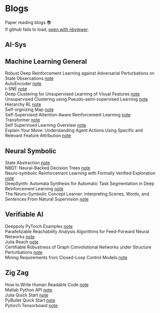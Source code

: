 # Blogs
Paper reading blogs 📚  
If github fails to load, [open with nbviewer](https://nbviewer.jupyter.org/github/ZikangXiong/blogs/tree/main/).  

## AI-Sys
## Machine Learning General
Robust Deep Reinforcement Learning against Adversarial Perturbations on State Observations
 [note](https://nbviewer.jupyter.org/github/ZikangXiong/blogs/blob/main/notebooks/Machine%20Learning%20General/huang_robustRL_nips20.ipynb)  
AutoEncoder
 [note](https://nbviewer.jupyter.org/github/ZikangXiong/blogs/blob/main/notebooks/Machine%20Learning%20General/autoencoder.ipynb)  
t-SNE
 [note](https://nbviewer.jupyter.org/github/ZikangXiong/blogs/blob/main/notebooks/Machine%20Learning%20General/t-sne.ipynb)  
Deep Clustering for Unsupervised Learning of Visual Features
 [note](https://nbviewer.jupyter.org/github/ZikangXiong/blogs/blob/main/notebooks/Machine%20Learning%20General/deep_clustering.ipynb)  
Unsupervised Clustering using Pseudo-semi-supervised Learning
 [note](https://nbviewer.jupyter.org/github/ZikangXiong/blogs/blob/main/notebooks/Machine%20Learning%20General/unsupervised_claustering_pseudo-semi-supervied_learning.ipynb)  
Hierarchy RL
 [note](https://nbviewer.jupyter.org/github/ZikangXiong/blogs/blob/main/notebooks/Machine%20Learning%20General/hierarchy_rl.ipynb)  
Self-orgnizing Map
 [note](https://nbviewer.jupyter.org/github/ZikangXiong/blogs/blob/main/notebooks/Machine%20Learning%20General/self_orgnizing_map.ipynb)  
Self-Supervised Attention-Aware Reinforcement Learning 
 [note](https://nbviewer.jupyter.org/github/ZikangXiong/blogs/blob/main/notebooks/Machine%20Learning%20General/self_supervised_attention_aware_RL.ipynb)  
Transformer
 [note](https://nbviewer.jupyter.org/github/ZikangXiong/blogs/blob/main/notebooks/Machine%20Learning%20General/transformer.ipynb)  
Self Supervised Learning Overview
 [note](https://nbviewer.jupyter.org/github/ZikangXiong/blogs/blob/main/notebooks/Machine%20Learning%20General/self-supervised-learning-overview.ipynb)  
Explain Your Move: Understanding Agent Actions Using Specific and Relevant Feature Attribution 
 [note](https://nbviewer.jupyter.org/github/ZikangXiong/blogs/blob/main/notebooks/Machine%20Learning%20General/SARAF.ipynb)  
## Neural Symbolic
State Abstraction
 [note](https://nbviewer.jupyter.org/github/ZikangXiong/blogs/blob/main/notebooks/Neural%20Symbolic/state_abstraction.ipynb)  
NBDT: Neural-Backed Decision Trees
 [note](https://nbviewer.jupyter.org/github/ZikangXiong/blogs/blob/main/notebooks/Neural%20Symbolic/NBDT.ipynb)  
Neuro-symbolic Reinforcement Learning with Formally Verified Exploration
 [note](https://nbviewer.jupyter.org/github/ZikangXiong/blogs/blob/main/notebooks/Neural%20Symbolic/greg_neurosymbolic_nips20.ipynb)  
DeepSynth: Automata Synthesis for Automatic Task Segmentation in Deep Reinforcement Learning 
 [note](https://nbviewer.jupyter.org/github/ZikangXiong/blogs/blob/main/notebooks/Neural%20Symbolic/deepsynth.ipynb)  
The Neuro-Symbolic Concept Learner: Interpreting Scenes, Words, and Sentences From Natural Supervision
 [note](https://nbviewer.jupyter.org/github/ZikangXiong/blogs/blob/main/notebooks/Neural%20Symbolic/mao_neurosymbolic_ICLR2019.ipynb)  
## Verifiable AI
 Deeppoly PyTorch Examples
 [note](https://nbviewer.jupyter.org/github/ZikangXiong/blogs/blob/main/notebooks/Verifiable%20AI/deepoly_examples.ipynb)  
Parallelizable Reachability Analysis Algorithms for Feed-Forward Neural Networks
 [note](https://nbviewer.jupyter.org/github/ZikangXiong/blogs/blob/main/notebooks/Verifiable%20AI/polyhedron.ipynb)  
Julia Reach
 [note](https://nbviewer.jupyter.org/github/ZikangXiong/blogs/blob/main/notebooks/Verifiable%20AI/julia_reach.ipynb)  
Certifiable Robustness of Graph Convolutional Networks under Structure Perturbations
 [note](https://nbviewer.jupyter.org/github/ZikangXiong/blogs/blob/main/notebooks/Verifiable%20AI/daniel_certifiable_kdd20.ipynb)  
Mining Requirements from Closed-Loop Control Models
 [note](https://nbviewer.jupyter.org/github/ZikangXiong/blogs/blob/main/notebooks/Verifiable%20AI/mining_requirements.ipynb)  
## Zig Zag
How to Write Human Readable Code
 [note](https://nbviewer.jupyter.org/github/ZikangXiong/blogs/blob/main/notebooks/Zig%20Zag/human_readable_code.ipynb)  
Matlab Python API
 [note](https://nbviewer.jupyter.org/github/ZikangXiong/blogs/blob/main/notebooks/Zig%20Zag/matlab_python_api.ipynb)  
Julia Quick Start
 [note](https://nbviewer.jupyter.org/github/ZikangXiong/blogs/blob/main/notebooks/Zig%20Zag/julia_quick_start.ipynb)  
PyBullet Quick Start [note](https://nbviewer.jupyter.org/github/ZikangXiong/blogs/blob/main/notebooks/Zig%20Zag/pybullet_quick_start.ipynb)  
Pytorch Tensorboard
 [note](https://nbviewer.jupyter.org/github/ZikangXiong/blogs/blob/main/notebooks/Zig%20Zag/torch_tensorboard.ipynb)  
